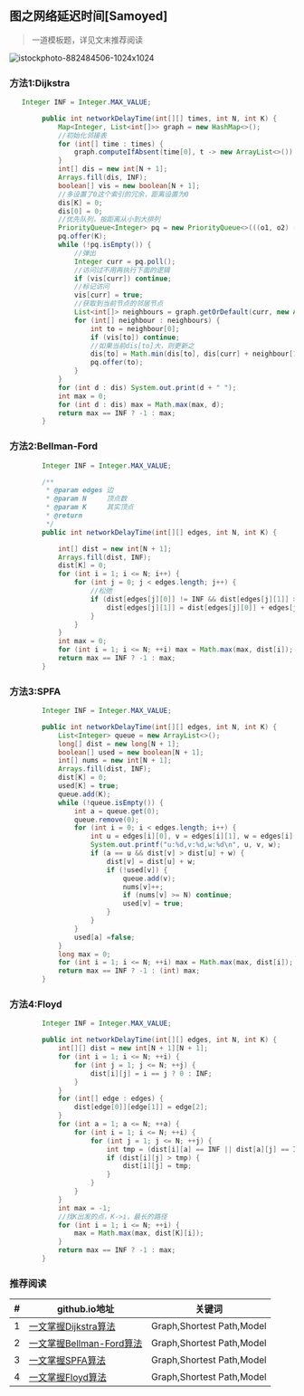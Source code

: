 ## 图之网络延迟时间[Samoyed]

> 一道模板题，详见文末推荐阅读

![istockphoto-882484506-1024x1024](D:\Dev\SrcCode\geek-algorithm-leetcode\src\main\leetcode_manuscripts\dfs_bfs\graph\图之网络延迟时间.assets\istockphoto-882484506-1024x1024.jpg)

### 方法1:Dijkstra

```java
   Integer INF = Integer.MAX_VALUE;

        public int networkDelayTime(int[][] times, int N, int K) {
            Map<Integer, List<int[]>> graph = new HashMap<>();
            //初始化邻接表
            for (int[] time : times) {
                graph.computeIfAbsent(time[0], t -> new ArrayList<>()).add(new int[]{time[1], time[2]});
            }
            int[] dis = new int[N + 1];
            Arrays.fill(dis, INF);
            boolean[] vis = new boolean[N + 1];
            //多设置了0这个索引的冗余，距离设置为0
            dis[K] = 0;
            dis[0] = 0;
            //优先队列，按距离从小到大排列
            PriorityQueue<Integer> pq = new PriorityQueue<>(((o1, o2) -> dis[o1] - dis[o2]));
            pq.offer(K);
            while (!pq.isEmpty()) {
                //弹出
                Integer curr = pq.poll();
                //访问过不用再执行下面的逻辑
                if (vis[curr]) continue;
                //标记访问
                vis[curr] = true;
                //获取到当前节点的邻居节点
                List<int[]> neighbours = graph.getOrDefault(curr, new ArrayList<>());
                for (int[] neighbour : neighbours) {
                    int to = neighbour[0];
                    if (vis[to]) continue;
                    //如果当前dis[to]大，则更新之
                    dis[to] = Math.min(dis[to], dis[curr] + neighbour[1]);
                    pq.offer(to);
                }
            }
            for (int d : dis) System.out.print(d + " ");
            int max = 0;
            for (int d : dis) max = Math.max(max, d);
            return max == INF ? -1 : max;
        }
```

### 方法2:Bellman-Ford

```java
        Integer INF = Integer.MAX_VALUE;

        /**
         * @param edges 边
         * @param N     顶点数
         * @param K     其实顶点
         * @return
         */
        public int networkDelayTime(int[][] edges, int N, int K) {

            int[] dist = new int[N + 1];
            Arrays.fill(dist, INF);
            dist[K] = 0;
            for (int i = 1; i <= N; i++) {
                for (int j = 0; j < edges.length; j++) {
                   	//松弛
                    if (dist[edges[j][0]] != INF && dist[edges[j][1]] > dist[edges[j][0]] + edges[j][2]) {
                        dist[edges[j][1]] = dist[edges[j][0]] + edges[j][2];
                    }
                }
            }
            int max = 0;
            for (int i = 1; i <= N; ++i) max = Math.max(max, dist[i]);
            return max == INF ? -1 : max;
        }
```

### 方法3:SPFA

```java
        Integer INF = Integer.MAX_VALUE;

        public int networkDelayTime(int[][] edges, int N, int K) {
            List<Integer> queue = new ArrayList<>();
            long[] dist = new long[N + 1];
            boolean[] used = new boolean[N + 1];
            int[] nums = new int[N + 1];
            Arrays.fill(dist, INF);
            dist[K] = 0;
            used[K] = true;
            queue.add(K);
            while (!queue.isEmpty()) {
                int a = queue.get(0);
                queue.remove(0);
                for (int i = 0; i < edges.length; i++) {
                    int u = edges[i][0], v = edges[i][1], w = edges[i][2];
                    System.out.printf("u:%d,v:%d,w:%d\n", u, v, w);
                    if (a == u && dist[v] > dist[u] + w) {
                        dist[v] = dist[u] + w;
                        if (!used[v]) {
                            queue.add(v);
                            nums[v]++;
                            if (nums[v] >= N) continue;
                            used[v] = true;
                        }
                    }
                }
                used[a] =false;
            }
            long max = 0;
            for (int i = 1; i <= N; ++i) max = Math.max(max, dist[i]);
            return max == INF ? -1 : (int) max;
        }
```

### 方法4:Floyd

```java
        Integer INF = Integer.MAX_VALUE;

        public int networkDelayTime(int[][] edges, int N, int K) {
            int[][] dist = new int[N + 1][N + 1];
            for (int i = 1; i <= N; ++i) {
                for (int j = 1; j <= N; ++j) {
                    dist[i][j] = i == j ? 0 : INF;
                }
            }
            for (int[] edge : edges) {
                dist[edge[0]][edge[1]] = edge[2];
            }
            for (int a = 1; a <= N; ++a) {
                for (int i = 1; i <= N; ++i) {
                    for (int j = 1; j <= N; ++j) {
                        int tmp = (dist[i][a] == INF || dist[a][j] == INF) ? INF : dist[i][a] + dist[a][j];
                        if (dist[i][j] > tmp) {
                            dist[i][j] = tmp;
                        }
                    }
                }
            }
            int max = -1;
            //找K出发的点，K->i，最长的路径
            for (int i = 1; i <= N; ++i) {
                max = Math.max(max, dist[K][i]);
            }
            return max == INF ? -1 : max;
        }
```

### 推荐阅读

| #    | github.io地址                                                | 关键词                    |
| ---- | ------------------------------------------------------------ | ------------------------- |
| 1    | [一文掌握Dijkstra算法](https://wat1r.github.io/2020/09/23/dijkstra-algorithm-master/) | Graph,Shortest Path,Model |
| 2    | [一文掌握Bellman-Ford算法](https://wat1r.github.io/2020/09/22/bellman-ford-algorithm-master/) | Graph,Shortest Path,Model |
| 3    | [一文掌握SPFA算法](https://wat1r.github.io/2020/09/21/spfa-algorithm-master/) | Graph,Shortest Path,Model |
| 4    | [一文掌握Floyd算法](https://wat1r.github.io/2020/09/23/floyd-algorithm-master/) | Graph,Shortest Path,Model |

